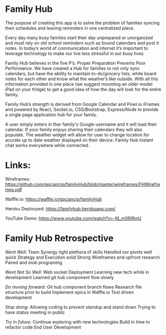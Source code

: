 # Family Hub

The purpose of creating this app is to solve the problem of families syncing their schedules and leaving reminders in one centralized place.

Every day many busy families start their day unprepared or unorganized and must rely on old school reminders such as bound calendars and post it notes.  In today’s world of communication and internet it’s important to leverage technology to make our live less stressful in our busy lives.  

Family Hub believes in the five P’s: Proper Preparation Prevents Poor Performance.  We have created a Hub for families to not only sync calendars, but have the ability to maintain  to-do/grocery lists, white board notes for each other and know what the weather’s like outside.  With all this information provided in one place (we suggest mounting an older model iPad on your fridge) to get a good idea of how the day will look for the entire family.  

Family Hub’s strength is derived from Google Calendar and Powr.io iFrames and powered by React, Socket.io, CSS/Bootstrap, Express/Node to provide a single page application hub for your family.

A user simply enters in ther family's Google username and it will load their calendar.  If your family enjoys sharing their calendars they will also populate.  The weather widget will allow for user to change location for acurate up to date weather displayed on their device.  Family Hub Instant chat works everywhere while connected.

# Links:

Wireframes: https://github.com/gpciancio/familyHub/blob/master/wireframes/FHWireframes.pdf

Waffle.io: https://waffle.io/gpciancio/familyHub

Heroku Deplooyed: https://familyhub.herokuapp.com/

YouTube Demo: https://www.youtube.com/watch?v=-M_m1iRIRmU

# Family Hub Retrospective

*Went Well:*  		Team Synergy tight plethora of skills
			Handled our pivots well quick
			Strategy and Execution solid
			Strong Wireframes and upfront research
			Paired and mob programing

*Went Not So Well:* 	Web socket Deployment
			Learning new tech while in development
			Learned git hub component flow slowly
				
*Do moving forward:*	Git hub component branch flows
			Research file structure prior to build
			Implement epics in Waffle.io
			Test driven development
			
*Stop doing:*		Allowing coding to prevent standup and stand down
			Trying to have status meeting in public

*Try in future:*	Continue exploring with new technologies
			Build in time to refactor code
			End User Development
